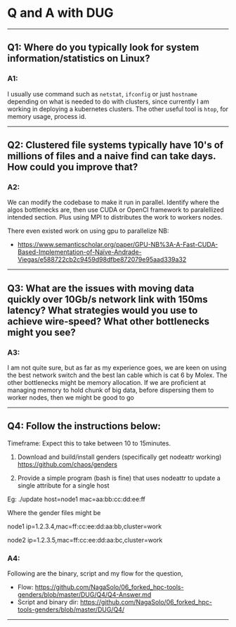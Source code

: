 # Q and A with DUG
----------------------------------------------------------------------------------------------------------------------------------------

## Q1: Where do you typically look for system information/statistics on Linux?

### A1: 
I usually use command such as `netstat`, `ifconfig` or just `hostname` depending on what is needed to do with clusters, since currently I am working in deploying a kubernetes clusters. The other useful tool is `htop`, for memory usage, process id.

----------------------------------------------------------------------------------------------------------------------------------------

## Q2: Clustered file systems typically have 10's of millions of files and a naive find can take days. How could you improve that?

### A2: 
We can modify the codebase to make it run in parallel. Identify where the algos bottlenecks are, then use CUDA or OpenCl framework to paralellized intended section. Plus using MPI to distributes the work to workers nodes.

There even existed work on using gpu to parallelize NB:

- https://www.semanticscholar.org/paper/GPU-NB%3A-A-Fast-CUDA-Based-Implementation-of-Naïve-Andrade-Viegas/e588722cb2c9459d98dfbe872079e95aad339a32


----------------------------------------------------------------------------------------------------------------------------------------

## Q3: What are the issues with moving data quickly over 10Gb/s network link with 150ms latency? What strategies would you use to achieve wire-speed? What other bottlenecks might you see?

### A3: 
I am not quite sure, but as far as my experience goes, we are keen on using the best network switch and the best lan cable which is cat 6 by Molex. The other bottlenecks might be memory allocation. If we are proficient at managing memory to hold chunk of big data, before dispersing them to worker nodes, then we might be good to go

----------------------------------------------------------------------------------------------------------------------------------------

## Q4: Follow the instructions below:

Timeframe: Expect this to take between 10 to 15minutes.

1. Download and build/install genders (specifically get nodeattr working) https://github.com/chaos/genders

2. Provide a simple program (bash is fine) that uses nodeattr to update a single attribute for a single host

Eg: ./update host=node1 mac=aa:bb:cc:dd:ee:ff

Where the gender files might be 

node1 ip=1.2.3.4,mac=ff:cc:ee:dd:aa:bb,cluster=work

node2 ip=1.2.3.5,mac=ff:cc:ee:dd:aa:bc,cluster=work


### A4:
Following are the binary, script and my flow for the question,
- Flow: https://github.com/NagaSolo/06_forked_hpc-tools-genders/blob/master/DUG/Q4/Q4-Answer.md
- Script and binary dir: https://github.com/NagaSolo/06_forked_hpc-tools-genders/blob/master/DUG/Q4/

----------------------------------------------------------------------------------------------------------------------------------------
